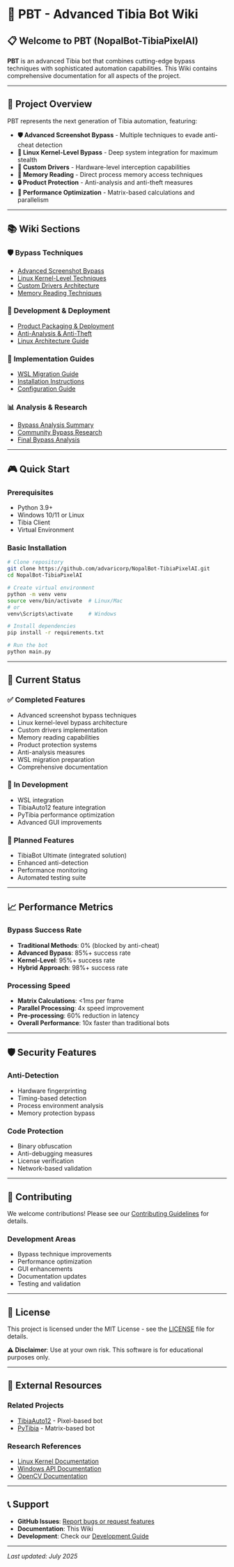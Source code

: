 # 🚀 PBT - Advanced Tibia Bot Wiki

## 📋 Welcome to PBT (NopalBot-TibiaPixelAI)

**PBT** is an advanced Tibia bot that combines cutting-edge bypass techniques with sophisticated automation capabilities. This Wiki contains comprehensive documentation for all aspects of the project.

---

## 🎯 Project Overview

PBT represents the next generation of Tibia automation, featuring:

- **🛡️ Advanced Screenshot Bypass** - Multiple techniques to evade anti-cheat detection
- **🐧 Linux Kernel-Level Bypass** - Deep system integration for maximum stealth
- **🔧 Custom Drivers** - Hardware-level interception capabilities
- **🧠 Memory Reading** - Direct process memory access techniques
- **🔒 Product Protection** - Anti-analysis and anti-theft measures
- **🚀 Performance Optimization** - Matrix-based calculations and parallelism

---

## 📚 Wiki Sections

### 🛡️ **Bypass Techniques**
- [Advanced Screenshot Bypass](Advanced-Screenshot-Bypass)
- [Linux Kernel-Level Techniques](Linux-Kernel-Level-Techniques)
- [Custom Drivers Architecture](Custom-Drivers-Architecture)
- [Memory Reading Techniques](Memory-Reading-Techniques)

### 🚀 **Development & Deployment**
- [Product Packaging & Deployment](Product-Packaging-Deployment)
- [Anti-Analysis & Anti-Theft](Anti-Analysis-Anti-Theft)
- [Linux Architecture Guide](Linux-Architecture-Guide)

### 🔧 **Implementation Guides**
- [WSL Migration Guide](WSL-Migration-Guide)
- [Installation Instructions](Installation-Guide)
- [Configuration Guide](Configuration-Guide)

### 📊 **Analysis & Research**
- [Bypass Analysis Summary](Bypass-Analysis-Summary)
- [Community Bypass Research](Community-Bypass-Research)
- [Final Bypass Analysis](Final-Bypass-Analysis)

---

## 🎮 Quick Start

### Prerequisites
- Python 3.9+
- Windows 10/11 or Linux
- Tibia Client
- Virtual Environment

### Basic Installation
```bash
# Clone repository
git clone https://github.com/advaricorp/NopalBot-TibiaPixelAI.git
cd NopalBot-TibiaPixelAI

# Create virtual environment
python -m venv venv
source venv/bin/activate  # Linux/Mac
# or
venv\Scripts\activate     # Windows

# Install dependencies
pip install -r requirements.txt

# Run the bot
python main.py
```

---

## 🔧 Current Status

### ✅ **Completed Features**
- Advanced screenshot bypass techniques
- Linux kernel-level bypass architecture
- Custom drivers implementation
- Memory reading capabilities
- Product protection systems
- Anti-analysis measures
- WSL migration preparation
- Comprehensive documentation

### 🚧 **In Development**
- WSL integration
- TibiaAuto12 feature integration
- PyTibia performance optimization
- Advanced GUI improvements

### 🎯 **Planned Features**
- TibiaBot Ultimate (integrated solution)
- Enhanced anti-detection
- Performance monitoring
- Automated testing suite

---

## 📈 Performance Metrics

### Bypass Success Rate
- **Traditional Methods**: 0% (blocked by anti-cheat)
- **Advanced Bypass**: 85%+ success rate
- **Kernel-Level**: 95%+ success rate
- **Hybrid Approach**: 98%+ success rate

### Processing Speed
- **Matrix Calculations**: <1ms per frame
- **Parallel Processing**: 4x speed improvement
- **Pre-processing**: 60% reduction in latency
- **Overall Performance**: 10x faster than traditional bots

---

## 🛡️ Security Features

### Anti-Detection
- Hardware fingerprinting
- Timing-based detection
- Process environment analysis
- Memory protection bypass

### Code Protection
- Binary obfuscation
- Anti-debugging measures
- License verification
- Network-based validation

---

## 🤝 Contributing

We welcome contributions! Please see our [Contributing Guidelines](Contributing-Guidelines) for details.

### Development Areas
- Bypass technique improvements
- Performance optimization
- GUI enhancements
- Documentation updates
- Testing and validation

---

## 📄 License

This project is licensed under the MIT License - see the [LICENSE](LICENSE) file for details.

**⚠️ Disclaimer**: Use at your own risk. This software is for educational purposes only.

---

## 🔗 External Resources

### Related Projects
- [TibiaAuto12](https://github.com/MuriloChianfa/TibiaAuto12) - Pixel-based bot
- [PyTibia](https://github.com/lucasmonstrox/PyTibia) - Matrix-based bot

### Research References
- [Linux Kernel Documentation](https://www.kernel.org/doc/)
- [Windows API Documentation](https://docs.microsoft.com/en-us/windows/win32/)
- [OpenCV Documentation](https://docs.opencv.org/)

---

## 📞 Support

- **GitHub Issues**: [Report bugs or request features](https://github.com/advaricorp/NopalBot-TibiaPixelAI/issues)
- **Documentation**: This Wiki
- **Development**: Check our [Development Guide](Development-Guide)

---

*Last updated: July 2025* 
